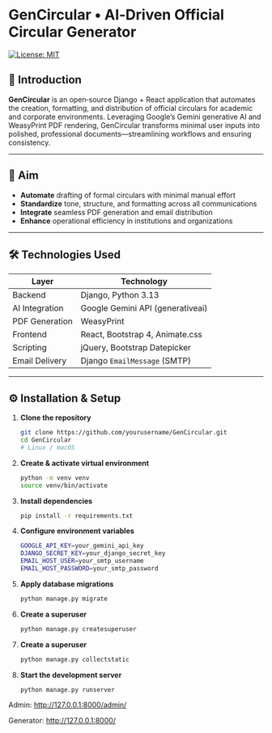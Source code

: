 # GenCircular • AI‑Driven Official Circular Generator

[![License: MIT](https://img.shields.io/badge/License-MIT-blue.svg)](LICENSE)

## 🚀 Introduction

**GenCircular** is an open‑source Django + React application that automates the creation, formatting, and distribution of official circulars for academic and corporate environments. Leveraging Google’s Gemini generative AI and WeasyPrint PDF rendering, GenCircular transforms minimal user inputs into polished, professional documents—streamlining workflows and ensuring consistency.

---

## 🎯 Aim

- **Automate** drafting of formal circulars with minimal manual effort  
- **Standardize** tone, structure, and formatting across all communications  
- **Integrate** seamless PDF generation and email distribution  
- **Enhance** operational efficiency in institutions and organizations  

---

## 🛠️ Technologies Used

| Layer          | Technology                         |
| -------------- | ---------------------------------- |
| Backend        | Django, Python 3.13                |
| AI Integration | Google Gemini API (generativeai)   |
| PDF Generation | WeasyPrint                         |
| Frontend       | React, Bootstrap 4, Animate.css    |
| Scripting      | jQuery, Bootstrap Datepicker       |
| Email Delivery | Django `EmailMessage` (SMTP)       |

---

## ⚙️ Installation & Setup

1. **Clone the repository**  
   ```bash
   git clone https://github.com/yourusername/GenCircular.git
   cd GenCircular
   # Linux / macOS
2. **Create & activate virtual environment**
    ```bash
    python -m venv venv
    source venv/bin/activate
3. **Install dependencies**
   ```bash
   pip install -r requirements.txt
   
4. **Configure environment variables**
   ```bash
   GOOGLE_API_KEY=your_gemini_api_key
   DJANGO_SECRET_KEY=your_django_secret_key
   EMAIL_HOST_USER=your_smtp_username
   EMAIL_HOST_PASSWORD=your_smtp_password

5. **Apply database migrations**
   ```bash
   python manage.py migrate
6. **Create a superuser**
   ```bash
   python manage.py createsuperuser
7. **Create a superuser**
   ```bash
   python manage.py collectstatic
8. **Start the development server**
   ```bash
   python manage.py runserver

Admin: http://127.0.0.1:8000/admin/

Generator: http://127.0.0.1:8000/


